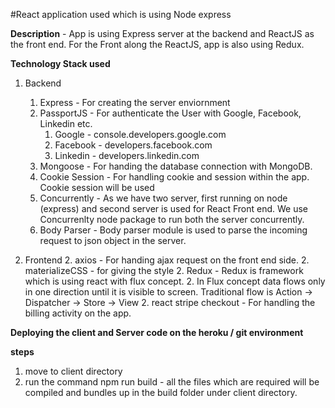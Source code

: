 #React application used which is using Node express

**Description** - App is using Express server at the backend and ReactJS as the front end. For the Front along the ReactJS, app is also using Redux.


**Technology Stack used**

1. Backend
    1. Express - For creating the server enviornment
    1. PassportJS - For authenticate the User with Google, Facebook, Linkedin etc.
        1. Google - console.developers.google.com
        1. Facebook - developers.facebook.com
        1. Linkedin - developers.linkedin.com
    1. Mongoose - For handing the database connection with MongoDB.
    1. Cookie Session - For handling cookie and session within the app. Cookie session will be used 
    1. Concurrently - As we have two server, first running on node (express) and second server is used for React Front end. We use Concurrenlty node package to run both the server concurrently.
    1. Body Parser - Body parser module is used to parse the incoming request to json object in the server.
    
2. Frontend
    2. axios - For handing ajax request on the front end side.
    2. materializeCSS - for giving the style
    2. Redux - Redux is framework which is using react with flux concept.
        2. In Flux concept data flows only in one direction until it is visible to screen. Traditional flow is Action -> Dispatcher -> Store -> View 
    2. react stripe checkout - For handling the billing activity on the app.
    
    
**Deploying the client and Server code on the heroku / git environment**

**steps**

1. move to client directory
2. run the command npm run build -  all the files which are required will be compiled and bundles up in the build folder under client directory.







